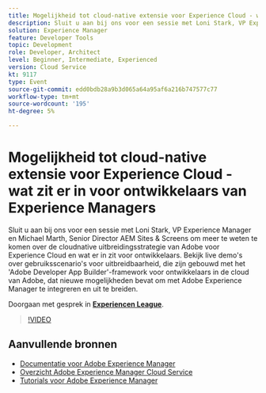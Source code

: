 ```yaml
---
title: Mogelijkheid tot cloud-native extensie voor Experience Cloud - wat zit er in voor ontwikkelaars van Experience Managers
description: Sluit u aan bij ons voor een sessie met Loni Stark, VP Experience Manager en Michael Marth, Senior Director AEM Sites & Screens om meer te weten te komen over de cloudnative uitbreidingsstrategie van Adobe voor Experience Cloud en wat er in zit voor ontwikkelaars. Bekijk live demo's over gebruiksscenario's voor uitbreidbaarheid, die zijn gebouwd met het 'Adobe Developer App Builder'-framework voor ontwikkelaars in de cloud van Adobe, dat nieuwe mogelijkheden bevat om met Adobe Experience Manager te integreren en uit te breiden.
solution: Experience Manager
feature: Developer Tools
topic: Development
role: Developer, Architect
level: Beginner, Intermediate, Experienced
version: Cloud Service
kt: 9117
type: Event
source-git-commit: edd0bdb28a9b3d065a64a95af6a216b747577c77
workflow-type: tm+mt
source-wordcount: '195'
ht-degree: 5%

---
```


# Mogelijkheid tot cloud-native extensie voor Experience Cloud - wat zit er in voor ontwikkelaars van Experience Managers

Sluit u aan bij ons voor een sessie met Loni Stark, VP Experience Manager en Michael Marth, Senior Director AEM Sites &amp; Screens om meer te weten te komen over de cloudnative uitbreidingsstrategie van Adobe voor Experience Cloud en wat er in zit voor ontwikkelaars. Bekijk live demo&#39;s over gebruiksscenario&#39;s voor uitbreidbaarheid, die zijn gebouwd met het &#39;Adobe Developer App Builder&#39;-framework voor ontwikkelaars in de cloud van Adobe, dat nieuwe mogelijkheden bevat om met Adobe Experience Manager te integreren en uit te breiden.

Doorgaan met gesprek in **[Experiencen League](https://adobe.ly/2XTk7aX)**.

>[!VIDEO](https://video.tv.adobe.com/v/337491/?quality=12&learn=on&hidetitle=true)

## Aanvullende bronnen

- [Documentatie voor Adobe Experience Manager ](https://experienceleague.adobe.com/docs/experience-manager-cloud-service.html)
- [Overzicht Adobe Experience Manager Cloud Service](https://experienceleague.adobe.com/docs/experience-manager-cloud-service/overview/home.html)
- [Tutorials voor Adobe Experience Manager](https://experienceleague.adobe.com/docs/experience-manager-tutorials.html)
